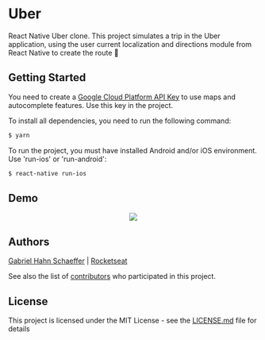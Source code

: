 # Uber

React Native Uber clone. This project simulates a trip in the Uber application, using the user current localization and directions module from React Native to create the route :blue_car:
 
 ## Getting Started
 
You need to create a [Google Cloud Platform API Key](https://console.cloud.google.com) to use maps and autocomplete features. Use this key in the project.

To install all dependencies, you need to run the following command:

```sh
$ yarn
```

To run the project, you must have installed Android and/or iOS environment. Use 'run-ios' or 'run-android':

```sh
$ react-native run-ios
```

## Demo

<p align="center">
    <img src="https://media.giphy.com/media/S5PxcwjqFGDVIhgsu1/giphy.gif">
</p>

## Authors

[Gabriel Hahn Schaeffer](https://github.com/gabriel-hahn/) | [Rocketseat](https://github.com/Rocketseat)

See also the list of [contributors](https://github.com/gabriel-hahn/uber-layout/contributors) who participated in this project.

## License

This project is licensed under the MIT License - see the [LICENSE.md](LICENSE) file for details
